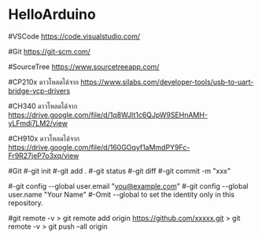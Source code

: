 # HelloArduino

#VSCode https://code.visualstudio.com/

#Git https://git-scm.com/

#SourceTree https://www.sourcetreeapp.com/

#CP210x ดาวโหลดได้จาก https://www.silabs.com/developer-tools/usb-to-uart-bridge-vcp-drivers

#CH340 ดาวโหลดได้จาก https://drive.google.com/file/d/1q8WJlt1c6QJpW9SEHnAMH-yLFmdi7LM2/view

#CH910x ดาวโหลดได้จาก https://drive.google.com/file/d/160GOqyf1aMmdPY9Fc-Fr9R27jeP7o3xq/view

#Git
#-git init
#-git add .
#-git status
#-git diff
#-git commit -m "xxx"


#-git config --global user.email "you@example.com"
#-git config --global user.name "Your Name"
#-Omit --global to set the identity only in this repository.

#git remote -v > git remote add origin https://github.com/xxxxx.git > git remote -v > git push –all origin
